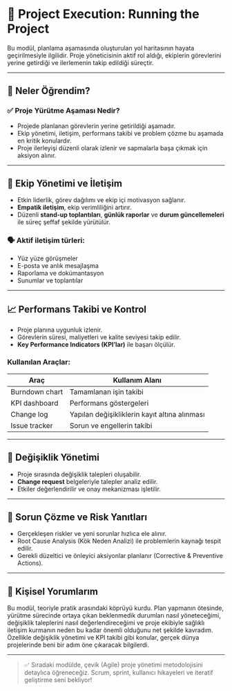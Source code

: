 # 🚧 Project Execution: Running the Project

Bu modül, planlama aşamasında oluşturulan yol haritasının hayata geçirilmesiyle ilgilidir. Proje yöneticisinin aktif rol aldığı, ekiplerin görevlerini yerine getirdiği ve ilerlemenin takip edildiği süreçtir.

---

## 🎯 Neler Öğrendim?

### ✅ Proje Yürütme Aşaması Nedir?
- Projede planlanan görevlerin yerine getirildiği aşamadır.
- Ekip yönetimi, iletişim, performans takibi ve problem çözme bu aşamada en kritik konulardır.
- Proje ilerleyişi düzenli olarak izlenir ve sapmalarla başa çıkmak için aksiyon alınır.

---

## 👥 Ekip Yönetimi ve İletişim

- Etkin liderlik, görev dağılımı ve ekip içi motivasyon sağlanır.
- **Empatik iletişim**, ekip verimliliğini artırır.
- Düzenli **stand-up toplantıları**, **günlük raporlar** ve **durum güncellemeleri** ile süreç şeffaf şekilde yürütülür.

### 🗣️ Aktif iletişim türleri:
- Yüz yüze görüşmeler  
- E-posta ve anlık mesajlaşma  
- Raporlama ve dokümantasyon  
- Sunumlar ve toplantılar  

---

## 📈 Performans Takibi ve Kontrol

- Proje planına uygunluk izlenir.
- Görevlerin süresi, maliyetleri ve kalite seviyesi takip edilir.
- **Key Performance Indicators (KPI’lar)** ile başarı ölçülür.

### Kullanılan Araçlar:
| Araç | Kullanım Alanı |
|------|----------------|
| Burndown chart | Tamamlanan işin takibi |
| KPI dashboard | Performans göstergeleri |
| Change log | Yapılan değişikliklerin kayıt altına alınması |
| Issue tracker | Sorun ve engellerin takibi |

---

## 🔄 Değişiklik Yönetimi

- Proje sırasında değişiklik talepleri oluşabilir.
- **Change request** belgeleriyle talepler analiz edilir.
- Etkiler değerlendirilir ve onay mekanizması işletilir.

---

## 🔧 Sorun Çözme ve Risk Yanıtları

- Gerçekleşen riskler ve yeni sorunlar hızlıca ele alınır.
- Root Cause Analysis (Kök Neden Analizi) ile problemlerin kaynağı tespit edilir.
- Gerekli düzeltici ve önleyici aksiyonlar planlanır (Corrective & Preventive Actions).

---

## 📝 Kişisel Yorumlarım

Bu modül, teoriyle pratik arasındaki köprüyü kurdu. Plan yapmanın ötesinde, yürütme sürecinde ortaya çıkan beklenmedik durumları nasıl yöneteceğimi, değişiklik taleplerini nasıl değerlendireceğimi ve proje ekibiyle sağlıklı iletişim kurmanın neden bu kadar önemli olduğunu net şekilde kavradım.  
Özellikle değişiklik yönetimi ve KPI takibi gibi konular, gerçek dünya projelerinde beni bir adım öne çıkaracak bilgilerdi.

---

> ✅ Sıradaki modülde, çevik (Agile) proje yönetimi metodolojisini detaylıca öğreneceğiz. Scrum, sprint, kullanıcı hikayeleri ve iteratif geliştirme seni bekliyor!
